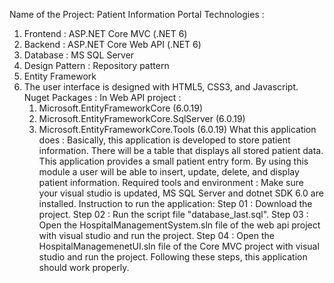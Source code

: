 Name of the Project: Patient Information Portal
Technologies :
1. Frontend : ASP.NET Core MVC (.NET 6)
2. Backend : ASP.NET Core Web API (.NET 6)
3. Database : MS SQL Server
4. Design Pattern : Repository pattern
5. Entity Framework
6. The user interface is designed with HTML5, CSS3, and Javascript.
Nuget Packages :
In Web API project :
    1. Microsoft.EntityFrameworkCore (6.0.19)
    2. Microsoft.EntityFrameworkCore.SqlServer (6.0.19)
    3. Microsoft.EntityFrameworkCore.Tools (6.0.19)
What this application does :
Basically, this application is developed to store patient information. 
There will be a table that displays all stored patient data. This application provides a small patient entry form. 
By using this module a user will be able to insert, update, delete, and display patient information. 
Required tools and environment :
Make sure your visual studio is updated, MS SQL Server and dotnet SDK 6.0 are installed.
Instruction to run the application:
Step 01 : Download the project.
Step 02 : Run the script file "database_last.sql". 
Step 03 : Open the HospitalManagementSystem.sln file of the web api project with visual studio and run the project. 
Step 04 : Open the HospitalManagemenetUI.sln file of the Core MVC project with visual studio and run the project.
Following these steps, this application should work properly.
